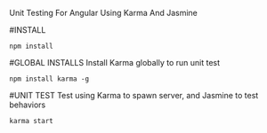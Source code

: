 Unit Testing For Angular Using Karma And Jasmine

#INSTALL
```
npm install
```

#GLOBAL INSTALLS
Install Karma globally to run unit test
```
npm install karma -g
```

#UNIT TEST
Test using Karma to spawn server, and Jasmine to test behaviors
```
karma start
```
